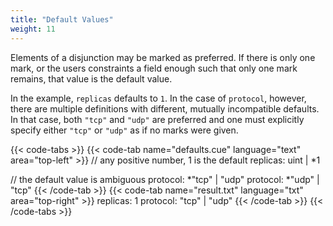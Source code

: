 ```yaml
---
title: "Default Values"
weight: 11
---
```


Elements of a disjunction may be marked as preferred.
If there is only one mark, or the users constraints a field enough such that
only one mark remains, that value is the default value.

In the example, `replicas` defaults to `1`.
In the case of `protocol`, however, there are multiple definitions with
different, mutually incompatible defaults.
In that case, both `"tcp"` and `"udp"` are preferred and one must explicitly
specify either `"tcp"` or `"udp"` as if no marks were given.

{{< code-tabs >}}
{{< code-tab name="defaults.cue" language="text"  area="top-left" >}}
// any positive number, 1 is the default
replicas: uint | *1

// the default value is ambiguous
protocol: *"tcp" | "udp"
protocol: *"udp" | "tcp"
{{< /code-tab >}}
{{< code-tab name="result.txt" language="txt"  area="top-right" >}}
replicas: 1
protocol: "tcp" | "udp"
{{< /code-tab >}}
{{< /code-tabs >}}
